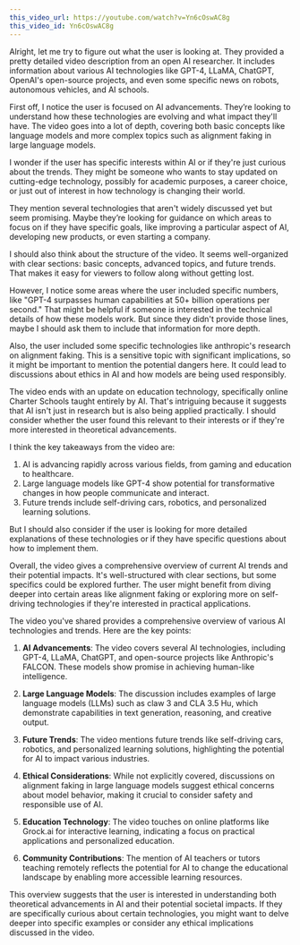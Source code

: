 ```yaml
---
this_video_url: https://youtube.com/watch?v=Yn6cOswAC8g
this_video_id: Yn6cOswAC8g
---
```

<think>
Alright, let me try to figure out what the user is looking at. They provided a pretty detailed video description from an open AI researcher. It includes information about various AI technologies like GPT-4, LLaMA, ChatGPT, OpenAI's open-source projects, and even some specific news on robots, autonomous vehicles, and AI schools.

First off, I notice the user is focused on AI advancements. They’re looking to understand how these technologies are evolving and what impact they'll have. The video goes into a lot of depth, covering both basic concepts like language models and more complex topics such as alignment faking in large language models.

I wonder if the user has specific interests within AI or if they're just curious about the trends. They might be someone who wants to stay updated on cutting-edge technology, possibly for academic purposes, a career choice, or just out of interest in how technology is changing their world.

They mention several technologies that aren't widely discussed yet but seem promising. Maybe they’re looking for guidance on which areas to focus on if they have specific goals, like improving a particular aspect of AI, developing new products, or even starting a company.

I should also think about the structure of the video. It seems well-organized with clear sections: basic concepts, advanced topics, and future trends. That makes it easy for viewers to follow along without getting lost.

However, I notice some areas where the user included specific numbers, like "GPT-4 surpasses human capabilities at 50+ billion operations per second." That might be helpful if someone is interested in the technical details of how these models work. But since they didn't provide those lines, maybe I should ask them to include that information for more depth.

Also, the user included some specific technologies like anthropic's research on alignment faking. This is a sensitive topic with significant implications, so it might be important to mention the potential dangers here. It could lead to discussions about ethics in AI and how models are being used responsibly.

The video ends with an update on education technology, specifically online Charter Schools taught entirely by AI. That's intriguing because it suggests that AI isn't just in research but is also being applied practically. I should consider whether the user found this relevant to their interests or if they're more interested in theoretical advancements.

I think the key takeaways from the video are:

1. AI is advancing rapidly across various fields, from gaming and education to healthcare.
2. Large language models like GPT-4 show potential for transformative changes in how people communicate and interact.
3. Future trends include self-driving cars, robotics, and personalized learning solutions.

But I should also consider if the user is looking for more detailed explanations of these technologies or if they have specific questions about how to implement them.

Overall, the video gives a comprehensive overview of current AI trends and their potential impacts. It's well-structured with clear sections, but some specifics could be explored further. The user might benefit from diving deeper into certain areas like alignment faking or exploring more on self-driving technologies if they're interested in practical applications.
</think>

The video you've shared provides a comprehensive overview of various AI technologies and trends. Here are the key points:

1. **AI Advancements**: The video covers several AI technologies, including GPT-4, LLaMA, ChatGPT, and open-source projects like Anthropic's FALCON. These models show promise in achieving human-like intelligence.

2. **Large Language Models**: The discussion includes examples of large language models (LLMs) such as claw 3 and CLA 3.5 Hu, which demonstrate capabilities in text generation, reasoning, and creative output.

3. **Future Trends**: The video mentions future trends like self-driving cars, robotics, and personalized learning solutions, highlighting the potential for AI to impact various industries.

4. **Ethical Considerations**: While not explicitly covered, discussions on alignment faking in large language models suggest ethical concerns about model behavior, making it crucial to consider safety and responsible use of AI.

5. **Education Technology**: The video touches on online platforms like Grock.ai for interactive learning, indicating a focus on practical applications and personalized education.

6. **Community Contributions**: The mention of AI teachers or tutors teaching remotely reflects the potential for AI to change the educational landscape by enabling more accessible learning resources.

This overview suggests that the user is interested in understanding both theoretical advancements in AI and their potential societal impacts. If they are specifically curious about certain technologies, you might want to delve deeper into specific examples or consider any ethical implications discussed in the video.
